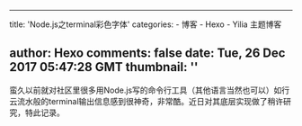 
---
title: 'Node.js之terminal彩色字体'
categories: 
    - 博客
    - Hexo
    - Yilia 主题博客

author: Hexo
comments: false
date: Tue, 26 Dec 2017 05:47:28 GMT
thumbnail: ''
---

<div>   
蛮久以前就对社区里很多用Node.js写的命令行工具（其他语言当然也可以）如行云流水般的terminal输出信息感到很神奇，非常酷。近日对其底层实现做了稍许研究，特此记录。
      
      
</div>
            